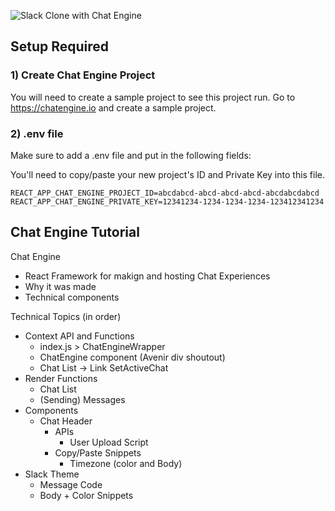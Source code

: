 ![Slack Clone with Chat Engine](https://chat-engine-assets.s3.amazonaws.com/tutorials/slack-clone-1-min.png)

## Setup Required

### 1) Create Chat Engine Project

You will need to create a sample project to see this project run. Go to https://chatengine.io and create a sample project.

### 2) .env file

Make sure to add a .env file and put in the following fields:

You'll need to copy/paste your new project's ID and Private Key into this file.

```
REACT_APP_CHAT_ENGINE_PROJECT_ID=abcdabcd-abcd-abcd-abcd-abcdabcdabcd
REACT_APP_CHAT_ENGINE_PRIVATE_KEY=12341234-1234-1234-1234-123412341234
```

## Chat Engine Tutorial

Chat Engine

- React Framework for makign and hosting Chat Experiences
- Why it was made
- Technical components

Technical Topics (in order)

- Context API and Functions
  - index.js > ChatEngineWrapper
  - ChatEngine component (Avenir div shoutout)
  - Chat List -> Link SetActiveChat
- Render Functions
  - Chat List
  - (Sending) Messages
- Components
  - Chat Header
    - APIs
      - User Upload Script
    - Copy/Paste Snippets
      - Timezone (color and Body)
- Slack Theme
  - Message Code
  - Body + Color Snippets
